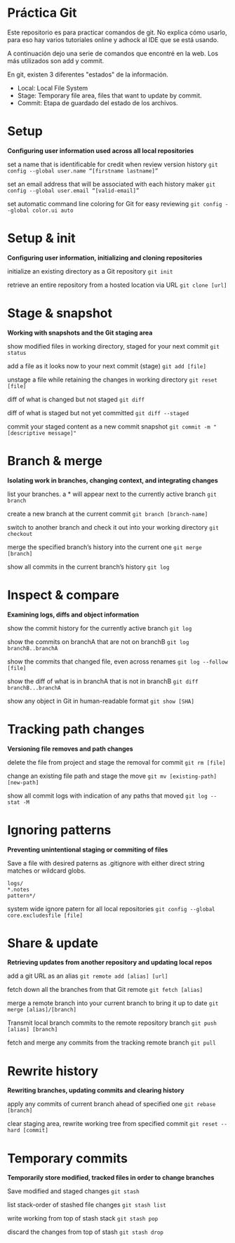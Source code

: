 # Práctica Git 

Este repositorio es para practicar comandos de git. No explica cómo usarlo, para eso hay varios tutoriales online y adhock al IDE que se está usando.

A continuación dejo una serie de comandos que encontré en la web. Los más utilizados son add y commit.



En git, existen 3 diferentes "estados" de la información.
- Local: Local File System
- Stage: Temporary file area, files that want to update by commit.
- Commit: Etapa de guardado del estado de los archivos.

# Setup
**Configuring user information used across all local repositories**

set a name that is identificable for credit when review version history
 `git config --global user.name “[firstname lastname]” `

set an email address that will be associated with each history maker
`git config --global user.email “[valid-email]” `

set automatic command line coloring for Git for easy reviewing
`git config --global color.ui auto ` 


# Setup & init
**Configuring user information, initializing and cloning repositories**

initialize an existing directory as a Git repository
 `git init`

retrieve an entire repository from a hosted location via URL
`git clone [url]`


# Stage & snapshot
**Working with snapshots and the Git staging area**

show modified files in working directory, staged for your next commit
`git status`

add a file as it looks now to your next commit (stage)
`git add [file]`

unstage a file while retaining the changes in working directory
`git reset [file]`

diff of what is changed but not staged
`git diff`

diff of what is staged but not yet committed
`git diff --staged`

commit your staged content as a new commit snapshot
`git commit -m "[descriptive message]"`


# Branch & merge
**Isolating work in branches, changing context, and integrating changes**

list your branches. a * will appear next to the currently active branch
`git branch`

create a new branch at the current commit
`git branch [branch-name]`

switch to another branch and check it out into your working directory
`git checkout`

merge the specified branch’s history into the current one
`git merge [branch]`

show all commits in the current branch’s history
`git log`


# Inspect & compare
**Examining logs, diffs and object information**

show the commit history for the currently active branch
`git log`

show the commits on branchA that are not on branchB
`git log branchB..branchA`

show the commits that changed file, even across renames
`git log --follow [file]`

show the diff of what is in branchA that is not in branchB
`git diff branchB...branchA`

show any object in Git in human-readable format
`git show [SHA]`


# Tracking path changes
**Versioning file removes and path changes**

delete the file from project and stage the removal for commit
`git rm [file]`

change an existing file path and stage the move
`git mv [existing-path] [new-path]`

show all commit logs with indication of any paths that moved
`git log --stat -M`

# Ignoring patterns
**Preventing unintentional staging or commiting of files**

Save a file with desired paterns as .gitignore with either direct string matches or wildcard globs.
``` 
logs/ 
*.notes 
pattern*/ 
```

system wide ignore patern for all local repositories
`git config --global core.excludesfile [file]`


# Share & update
**Retrieving updates from another repository and updating local repos**

add a git URL as an alias
`git remote add [alias] [url]`

fetch down all the branches from that Git remote
`git fetch [alias]`

merge a remote branch into your current branch to bring it up to date
`git merge [alias]/[branch]`

Transmit local branch commits to the remote repository branch
`git push [alias] [branch]`

fetch and merge any commits from the tracking remote branch
`git pull`


# Rewrite history
**Rewriting branches, updating commits and clearing history**

apply any commits of current branch ahead of specified one
`git rebase [branch]`

clear staging area, rewrite working tree from specified commit
`git reset --hard [commit]`


# Temporary commits
**Temporarily store modified, tracked files in order to change branches**

Save modified and staged changes
`git stash`

list stack-order of stashed file changes
`git stash list`

write working from top of stash stack
`git stash pop`

discard the changes from top of stash
`git stash drop`


